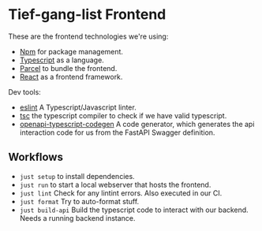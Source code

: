 # Tief-gang-list Frontend

These are the frontend technologies we're using:

- [Npm](https://www.npmjs.com/) for package management.
- [Typescript](https://www.typescriptlang.org/) as a language.
- [Parcel](https://parceljs.org/) to bundle the frontend.
- [React](https://reactjs.org/) as a frontend framework.

Dev tools:

- [eslint](https://eslint.org/) A Typescript/Javascript linter.
- [tsc](https://www.typescriptlang.org/docs/handbook/compiler-options.html) the typescript compiler to check if we have valid typescript.
- [openapi-typescript-codegen](https://www.npmjs.com/package/openapi-typescript-codegen) A code generator, which generates the api interaction code for us from the FastAPI Swagger definition.

## Workflows

- `just setup` to install dependencies.
- `just run` to start a local webserver that hosts the frontend.
- `just lint` Check for any lintint errors. Also executed in our CI.
- `just format` Try to auto-format stuff.
- `just build-api` Build the typescript code to interact with our backend. Needs a running backend instance.
